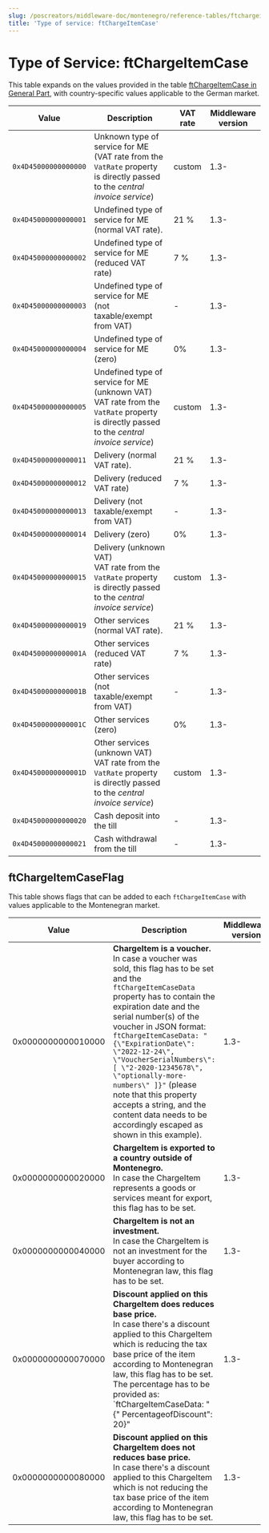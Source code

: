 ```yaml
---
slug: /poscreators/middleware-doc/montenegro/reference-tables/ftchargeitemcase
title: 'Type of service: ftChargeItemCase'
---
```


# Type of Service: ftChargeItemCase

This table expands on the values provided in the table [ftChargeItemCase in General Part](../../general/reference-tables/reference-tables.md#type-of-service-ftchargeitemcase), with country-specific values applicable to the German market.


| **Value** | **Description** | **VAT rate** | **Middleware version** |
|---|---|---|---|
| `0x4D45000000000000` | Unknown type of service for ME (VAT rate from the `VatRate` property is directly passed to the _central invoice service_) | custom | 1.3- |
| `0x4D45000000000001` | Undefined type of service for ME (normal VAT rate). | 21 % | 1.3- |
| `0x4D45000000000002` | Undefined type of service for ME (reduced VAT rate) | 7 %   | 1.3- |
| `0x4D45000000000003` | Undefined type of service for ME (not taxable/exempt from VAT) | - | 1.3- |
| `0x4D45000000000004` | Undefined type of service for ME (zero) | 0% | 1.3- |
| `0x4D45000000000005` | Undefined type of service for ME (unknown VAT) <br />VAT rate from the `VatRate` property is directly passed to the _central invoice service_) | custom | 1.3- |
| `0x4D45000000000011` | Delivery (normal VAT rate). | 21 % | 1.3- |
| `0x4D45000000000012` | Delivery (reduced VAT rate) | 7 %   | 1.3- |
| `0x4D45000000000013` | Delivery (not taxable/exempt from VAT) | - | 1.3- |
| `0x4D45000000000014` | Delivery (zero) | 0% | 1.3- |
| `0x4D45000000000015` | Delivery (unknown VAT) <br />VAT rate from the `VatRate` property is directly passed to the _central invoice service_) | custom | 1.3- |
| `0x4D45000000000019` | Other services (normal VAT rate). | 21 % | 1.3- |
| `0x4D4500000000001A` | Other services (reduced VAT rate) | 7 %   | 1.3- |
| `0x4D4500000000001B` | Other services (not taxable/exempt from VAT) | - | 1.3- |
| `0x4D4500000000001C` | Other services (zero) | 0% | 1.3- |
| `0x4D4500000000001D` | Other services (unknown VAT) <br />VAT rate from the `VatRate` property is directly passed to the _central invoice service_) | custom | 1.3- |
| `0x4D45000000000020` | Cash deposit into the till | - | 1.3- |
| `0x4D45000000000021` | Cash withdrawal from the till | - | 1.3- |

## ftChargeItemCaseFlag

This table shows flags that can be added to each `ftChargeItemCase` with values applicable to the Montenegran market. 

| Value | Description | Middleware version |
|---|---|---|
| 0x0000000000010000 | **ChargeItem is a voucher.** <br />In case a voucher was sold, this flag has to be set and the `ftChargeItemCaseData` property has to contain the expiration date and the serial number(s) of the voucher in JSON format: `ftChargeItemCaseData: "{\"ExpirationDate\": \"2022-12-24\", \"VoucherSerialNumbers\": [ \"2-2020-12345678\", \"optionally-more-numbers\" ]}"` (please note that this property accepts a string, and the content data needs to be accordingly escaped as shown in this example). | 1.3- |
| 0x0000000000020000 | **ChargeItem is exported to a country outside of Montenegro.** <br />In case the ChargeItem represents a goods or services meant for export, this flag has to be set. | 1.3- |
| 0x0000000000040000 | **ChargeItem is not an investment.** <br />In case the ChargeItem is not an investment for the buyer according to Montenegran law, this flag has to be set. | 1.3- |
| 0x0000000000070000 | **Discount applied on this ChargeItem does reduces base price.** <br />In case there's a discount applied to this ChargeItem which is reducing the tax base price of the item according to Montenegran law, this flag has to be set. The percentage has to be provided as:  `ftChargeItemCaseData: "{\" PercentageofDiscount\": 20}" | 1.3- |
| 0x0000000000080000 | **Discount applied on this ChargeItem does not reduces base price.** <br />In case there's a discount applied to this ChargeItem which is not reducing the tax base price of the item according to Montenegran law, this flag has to be set. | 1.3- |
